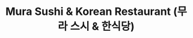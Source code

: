 ---
layout: place
title: Mura Sushi & Korean Restaurant (무라 스시 & 한식당)
permalink: /indiana/bloomington/mura-sushi-korean-restaurant.html
stateAbbr: IN
stateName: Indiana
cityName: Bloomington
seo:
  type: restaurant
  links: null
place_id: ChIJ90QG7XxnbIgRDf-NHIKeOtA
photos:
  - name: >-
      places/ChIJ90QG7XxnbIgRDf-NHIKeOtA/photos/AeeoHcKpwLH5AIeav4R99Fa9zOxAUitKFcVRAIpXJ4dSD_IBFQNjnyixFR_RfsjiqIu0QhWfFaH9b7E-ikNuTqIwJYk0x7he0M1bcWa4sroRj9oX6Ilw1fA3ehHeE22Mn76Kb_M4u3liEIy7ydlAXJQDlsRV45bXgjAk33LAMmizcTQlgnj7m-iw4KX-IwOlCJLNAK3VAowq0TbLJ7qW4QLzpjHz-Bck8IP55f8Gl5r6gg8sEz-S1bJfncrgJSjPDK85rpRQvQlUZomYW9pubI33nUe89B9vZ6_XW5EQvAkrB304nQ
    widthPx: 960
    heightPx: 540
    authorAttributions:
      - displayName: Mura Sushi & Korean Restaurant (무라 스시 & 한식당)
        uri: https://maps.google.com/maps/contrib/111649670841983904155
        photoUri: >-
          https://lh3.googleusercontent.com/a-/ALV-UjVH0yB1pyFOxKzgSm_pJUpeWwaVy6qt7DBhPZPPjTxqlVvIcEw=s100-p-k-no-mo
    flagContentUri: >-
      https://www.google.com/local/imagery/report/?cb_client=maps_api_places.places_api&image_key=!1e10!2sAF1QipNNWFtWLTX0zqoOf8Urq5zI6K-2QOpokvG_vXCk&hl=en-US
    googleMapsUri: >-
      https://www.google.com/maps/place//data=!3m4!1e2!3m2!1sAF1QipNNWFtWLTX0zqoOf8Urq5zI6K-2QOpokvG_vXCk!2e10!4m2!3m1!1s0x886c677ced0644f7:0xd03a9e821c8dff0d
  - name: >-
      places/ChIJ90QG7XxnbIgRDf-NHIKeOtA/photos/AeeoHcLab9XSAAhsVKYWzU1bU1t-oIDIXNFDXag0eFDj-7xOvNmr3svNZibyTkQK1um85ny0XWP86dyaavN7oNwybRluJ9nI-yWGOF6a5mbPGwc3k5VIBNQu9dn83aE8u6vLsItwpb8V7lo64o32Re7tSQ4J5WHNORJ2FK6AukIplKKjJTkxcPdguC1DfNI0-C0_uAoDsxd3myBh1UyRiFo2CrY0TRKWWNRphD649mOH72REjFLtGw8hLwIicfm30NxUOdqK25Cr_-vppqgk9wrjMm-BEtZEKmtaHtdYmixiZIMXMA
    widthPx: 4000
    heightPx: 3000
    authorAttributions:
      - displayName: Mura Sushi & Korean Restaurant (무라 스시 & 한식당)
        uri: https://maps.google.com/maps/contrib/111649670841983904155
        photoUri: >-
          https://lh3.googleusercontent.com/a-/ALV-UjVH0yB1pyFOxKzgSm_pJUpeWwaVy6qt7DBhPZPPjTxqlVvIcEw=s100-p-k-no-mo
    flagContentUri: >-
      https://www.google.com/local/imagery/report/?cb_client=maps_api_places.places_api&image_key=!1e10!2sAF1QipO0AZIgAQWiAoK4hMd-k7YlrWqResLr6mCKgohk&hl=en-US
    googleMapsUri: >-
      https://www.google.com/maps/place//data=!3m4!1e2!3m2!1sAF1QipO0AZIgAQWiAoK4hMd-k7YlrWqResLr6mCKgohk!2e10!4m2!3m1!1s0x886c677ced0644f7:0xd03a9e821c8dff0d
  - name: >-
      places/ChIJ90QG7XxnbIgRDf-NHIKeOtA/photos/AeeoHcL5whUubIRp8rufs8xXbsXNSQTc5WIf-aC2YcfwPkqPqjpreIiTpdlcNre654iJB1whLdJGWlNFB3uHmNxNxN_RAzdFCDDZSRFyBIuXV_VhWrvOBOdf109o3WY5DO4o2AtU8sszDBFjQjh8DIs-IxoHVV8f5TJj8q0LTm-aqqnLqvnJr3mMTzD9nIPkwT5HIK90p98xdkDROZvwDt4I54wq9HdRolieCsowCOnvYtv8maaoBqdx5ASyZoUJbRVeuMJZIkPv0XNdZZYfKG9YscbdaC-jNZY0deIx5iBaBxxWzA
    widthPx: 825
    heightPx: 856
    authorAttributions:
      - displayName: Mura Sushi & Korean Restaurant (무라 스시 & 한식당)
        uri: https://maps.google.com/maps/contrib/111649670841983904155
        photoUri: >-
          https://lh3.googleusercontent.com/a-/ALV-UjVH0yB1pyFOxKzgSm_pJUpeWwaVy6qt7DBhPZPPjTxqlVvIcEw=s100-p-k-no-mo
    flagContentUri: >-
      https://www.google.com/local/imagery/report/?cb_client=maps_api_places.places_api&image_key=!1e10!2sAF1QipPlaBgI4HhapU7J4WwK6G53JUs1xjsZAdWWiHX2&hl=en-US
    googleMapsUri: >-
      https://www.google.com/maps/place//data=!3m4!1e2!3m2!1sAF1QipPlaBgI4HhapU7J4WwK6G53JUs1xjsZAdWWiHX2!2e10!4m2!3m1!1s0x886c677ced0644f7:0xd03a9e821c8dff0d
  - name: >-
      places/ChIJ90QG7XxnbIgRDf-NHIKeOtA/photos/AeeoHcKNNM68VOEiGyZDuCgv7LHNfTkzto4mW2Z27E3YDXabU_AQ2JyYbeDiMboLPHzGD9hFmlhSaeuawWL2pqCrvyfaM3QnpfoEYuj4bX_Tfb7BnDzYaF4k6zjz3FbLa5HoCoBfMyr-gSgyC2B8R2eANmlCbYJSYydbEFNnoexPDeZVSoFUC6P8GjtACBWUwlpxUvg4ONUqtzRgE86D73PzNXUpAmEUp6b-i7RsDEOP7995WHGsgLmysaUj9YUDIYUjZyKx9Yrcai4NtFzZ5Pzr-DLHNMKaaT3j0geuEAgIL2B5bBfLr1yAyPswsORIyfLtChvBStY0iAtyLk58aP0e8teumEo3dlXK27bx7ryy2I9IhVZuKPOYJtb0XLuORRUG08jzTj9n09NtTlPwS7YDlmNrRrA7z9zjYUYT3K2cYIE22SOh
    widthPx: 3023
    heightPx: 2564
    authorAttributions:
      - displayName: SY G
        uri: https://maps.google.com/maps/contrib/105174684325902703627
        photoUri: >-
          https://lh3.googleusercontent.com/a/ACg8ocJ3gOIi2s7ZLlu5XNX-r0L6TMrj76sb30iDVLQUCRvxe1nZUA=s100-p-k-no-mo
    flagContentUri: >-
      https://www.google.com/local/imagery/report/?cb_client=maps_api_places.places_api&image_key=!1e10!2sCIHM0ogKEICAgICd44C1mgE&hl=en-US
    googleMapsUri: >-
      https://www.google.com/maps/place//data=!3m4!1e2!3m2!1sCIHM0ogKEICAgICd44C1mgE!2e10!4m2!3m1!1s0x886c677ced0644f7:0xd03a9e821c8dff0d
  - name: >-
      places/ChIJ90QG7XxnbIgRDf-NHIKeOtA/photos/AeeoHcLQZ9Flwioe6WmvvGjMvKvXSKLI32ZWzBFLXqZbmE4oI738i4pcS35b8tsoh_lK8fjyqJtZDHPWV6VbrJmrzCP6AB4AOyFHx0ZeomHPU481CQGRVKHaeWbPfgE7scxiNq0HbGYsQVaIhetpcXdNKw6svfOQWUrhmzkfrgfpJgbibiqVP8SjtYaIXgw8S3YinNdSEt51UmNG-pGahLI5RJqGZbu8mVtax22Vplzgnr2-ZsTUB1kjpyYjOhGPe9BkvVlHkAs5Tc9w35oVzTg7LHGm9BQtKsw1ub0ZXHYBiLQQzQ
    widthPx: 1440
    heightPx: 1080
    authorAttributions:
      - displayName: Mura Sushi & Korean Restaurant (무라 스시 & 한식당)
        uri: https://maps.google.com/maps/contrib/111649670841983904155
        photoUri: >-
          https://lh3.googleusercontent.com/a-/ALV-UjVH0yB1pyFOxKzgSm_pJUpeWwaVy6qt7DBhPZPPjTxqlVvIcEw=s100-p-k-no-mo
    flagContentUri: >-
      https://www.google.com/local/imagery/report/?cb_client=maps_api_places.places_api&image_key=!1e10!2sAF1QipPALri9ztK6eQhglRTK7uIjLtVV4hmsIksnfVeN&hl=en-US
    googleMapsUri: >-
      https://www.google.com/maps/place//data=!3m4!1e2!3m2!1sAF1QipPALri9ztK6eQhglRTK7uIjLtVV4hmsIksnfVeN!2e10!4m2!3m1!1s0x886c677ced0644f7:0xd03a9e821c8dff0d
  - name: >-
      places/ChIJ90QG7XxnbIgRDf-NHIKeOtA/photos/AeeoHcJt8_Bu_XsTekFXvozgqNl6fYdIahtrtwLqq_47ZpAMvoTGYL4DrlrbwpnJX9sJ3-2O0UFAKy1CI1_9xb-XMa-gttYh85B_ZEPAz8ykx5Knc8A4nBUCoN94w8yIW8qOWvRP2Uro2fo_NBQ92I0H2A4B0gaDxGplxG8lfbEQxPyqo_LmWTu5JI-0Bpwovmdm0F4PkOens7bqvyGa37rt6S2P7h4zmcXMVaWKtY7cJ2fZrnhr-YUnWyvIhIX2feb0zEJeWdRVKrPEGK55Qj7AUfE5i0ej5FGoinSXq5xNVqkGhw
    widthPx: 4000
    heightPx: 3000
    authorAttributions:
      - displayName: Mura Sushi & Korean Restaurant (무라 스시 & 한식당)
        uri: https://maps.google.com/maps/contrib/111649670841983904155
        photoUri: >-
          https://lh3.googleusercontent.com/a-/ALV-UjVH0yB1pyFOxKzgSm_pJUpeWwaVy6qt7DBhPZPPjTxqlVvIcEw=s100-p-k-no-mo
    flagContentUri: >-
      https://www.google.com/local/imagery/report/?cb_client=maps_api_places.places_api&image_key=!1e10!2sAF1QipPLkvS5kMvh2AJgG8R1i_afrQh7yM-eLUEOQWbd&hl=en-US
    googleMapsUri: >-
      https://www.google.com/maps/place//data=!3m4!1e2!3m2!1sAF1QipPLkvS5kMvh2AJgG8R1i_afrQh7yM-eLUEOQWbd!2e10!4m2!3m1!1s0x886c677ced0644f7:0xd03a9e821c8dff0d
  - name: >-
      places/ChIJ90QG7XxnbIgRDf-NHIKeOtA/photos/AeeoHcJrx3PlMpwCR0WNjP-eU7yOs_NCleVDPqGfdjCu5ZXg8BJDWqJbsfSLfzWWosnsvMehBNedqsC93-Qt3Act-6mRVBQgnllX24YR0YvLtYULBIF62qWMtTALK5ZyO6IFK-YlMjbkR_6k2KRuFud8ClXlrVDLfNjPofaijaiHl7L0WwankcwX_10eUDedXGJV6UUXwE3Jd9f_t7aBJEyqKZbM60gAdivRcrFZ2PRC9atDEyD88b8MsjkmbFDqnRBksXy7-hfklZT4lfAVbyBva-lQx_YW1b2W_AN_UylnC6Fj4vJ4BXnYzFxOzy0Qljn-go0e6_73mZM6g4W4if5TQzkyoaQMlLb1E4sIRw-yCVXpKiQmg67Av8WpSC6D0nT8xC9BR4IMu4LVZZ3KBdBZI7AkvkFSBNffuZXzqnKTxzkijx4
    widthPx: 3024
    heightPx: 4032
    authorAttributions:
      - displayName: J YY
        uri: https://maps.google.com/maps/contrib/100494806111706565832
        photoUri: >-
          https://lh3.googleusercontent.com/a-/ALV-UjVuGn5wE9Ch2SYrnitniPfZ4ZZxfxqyiW4hfS3_KQHqx0JMMyY=s100-p-k-no-mo
    flagContentUri: >-
      https://www.google.com/local/imagery/report/?cb_client=maps_api_places.places_api&image_key=!1e10!2sCIHM0ogKEICAgIC15eKInwE&hl=en-US
    googleMapsUri: >-
      https://www.google.com/maps/place//data=!3m4!1e2!3m2!1sCIHM0ogKEICAgIC15eKInwE!2e10!4m2!3m1!1s0x886c677ced0644f7:0xd03a9e821c8dff0d
  - name: >-
      places/ChIJ90QG7XxnbIgRDf-NHIKeOtA/photos/AeeoHcITXQa-G7AbxUOtoXQGGt3bqeOHJOzgFF3bkHudgka4lr2x5q-vXhlxxK778g7xNS72_87evELLkeSbYmqkBjQeZmfFZV-4XV-M5wDqJ1wDtfB18WKkgMgewzd9Xud9QBYw8COrFcPm_7Mr_gmNrVF7-Zhtt-N9ZZLrYdsiN8HLUCrg58qd3-LnVcgqUcd_9znL3s7VbOVCn0tFZZrxNqo8-NsUhqJwlbdoDntuGUZgdjUcKZEYvOYQW4glfyUFujVOHhxOXAbhT746ehODUsMnLTFJJ0NZbPXwp8SZuOuNpnLxNt4ycFNkCVd4XxBiuZ0QCckxTuHjHPH-J0v0Tn0-VucplgPqssIJSav5ULkVshI-0vrutpPgTbPwMBcDwdI8Rd3eH_an1fIXvzMaLdFr9pCRImp5uw_OuMWUl2mhtg
    widthPx: 4032
    heightPx: 3024
    authorAttributions:
      - displayName: Dana Sullivan
        uri: https://maps.google.com/maps/contrib/100301382381587630782
        photoUri: >-
          https://lh3.googleusercontent.com/a-/ALV-UjWQIw-0oOUNgoyniYugTscGkgpKJS8tpx4V0tAajn3ZGkNIfqEk=s100-p-k-no-mo
    flagContentUri: >-
      https://www.google.com/local/imagery/report/?cb_client=maps_api_places.places_api&image_key=!1e10!2sCIHM0ogKEICAgMDA_vfuKw&hl=en-US
    googleMapsUri: >-
      https://www.google.com/maps/place//data=!3m4!1e2!3m2!1sCIHM0ogKEICAgMDA_vfuKw!2e10!4m2!3m1!1s0x886c677ced0644f7:0xd03a9e821c8dff0d
  - name: >-
      places/ChIJ90QG7XxnbIgRDf-NHIKeOtA/photos/AeeoHcLVMOe4tIw7S3-B9OU7Y7LitT5nkDgId44lOzBeZ7MPFfrRah5nxaUZIa5JMYpf0VPQ_r01UlugRixX2ZRN7VJS8R4VHoAlIJ1PGq77DFQfONCnjWS8XIR7lygWMe2nJYuE2kX8lJvLvK70U39O41dQ6JMXjgNNjzPo46mSoHmXh0h8epK7fjIVU4Az6jWjxNwCTl_US27SI58oLn1utMYo2_uGHKVeTQ_rkI4s3nWVSdsBD1qJ3lJj46_Z-2P87ShOh_a9YnxlNqDH0AmbLR_r-fCQPfdoMHZL81Ofkjj29pmkU5kcVbr6hLto7UnenPvTJWP4daIpyAp0KgOa7iGAYPt4ANN8oaaNKE5OgUAZvz93HplACYd9zsjsS0AYM_NeNhMPfF3L5nDdtr2uqDg9NSEWlyicSQcvZulvx3FZ6hpF
    widthPx: 4624
    heightPx: 3472
    authorAttributions:
      - displayName: Walos Tsai
        uri: https://maps.google.com/maps/contrib/104336050782947152571
        photoUri: >-
          https://lh3.googleusercontent.com/a/ACg8ocJvZnJGjS7bIforkW5yEoGfZTTAvCuP_4UuUPigtwp3S2aRKQ=s100-p-k-no-mo
    flagContentUri: >-
      https://www.google.com/local/imagery/report/?cb_client=maps_api_places.places_api&image_key=!1e10!2sCIHM0ogKEICAgMCAyMGwiwE&hl=en-US
    googleMapsUri: >-
      https://www.google.com/maps/place//data=!3m4!1e2!3m2!1sCIHM0ogKEICAgMCAyMGwiwE!2e10!4m2!3m1!1s0x886c677ced0644f7:0xd03a9e821c8dff0d
  - name: >-
      places/ChIJ90QG7XxnbIgRDf-NHIKeOtA/photos/AeeoHcJ6FebKwHvZNKiP7WJsGrK7TjfWlqXEl0JRyDGoOK6gLXh0oghKRAGTkcA_CY3Ih0xIdd0uMwaSXQGwdqvnZSD_p7LCKSWK3TPvwH9cMrT9xAgW6Ef86NECentkg4wvzqoH7s_AHIzOWYZS8u6y2JPHOs7y2UJ0nXGtPVfbqETudDHTo0cKjcHMxqcw2du3R5vGxKMmqq6K1JMP-dV3qPuce-Uh-gLf4dtkjvKUI11ONgZF0YncAHgtifnxKvBm4lBzzHGrOQmXeOJp5OAABofw43E-qIqDSvoTLg8wTVrWhg
    widthPx: 709
    heightPx: 862
    authorAttributions:
      - displayName: Mura Sushi & Korean Restaurant (무라 스시 & 한식당)
        uri: https://maps.google.com/maps/contrib/111649670841983904155
        photoUri: >-
          https://lh3.googleusercontent.com/a-/ALV-UjVH0yB1pyFOxKzgSm_pJUpeWwaVy6qt7DBhPZPPjTxqlVvIcEw=s100-p-k-no-mo
    flagContentUri: >-
      https://www.google.com/local/imagery/report/?cb_client=maps_api_places.places_api&image_key=!1e10!2sAF1QipOKGcLXG_G55IlZzdDq295thffcjNCxwwTnW5jE&hl=en-US
    googleMapsUri: >-
      https://www.google.com/maps/place//data=!3m4!1e2!3m2!1sAF1QipOKGcLXG_G55IlZzdDq295thffcjNCxwwTnW5jE!2e10!4m2!3m1!1s0x886c677ced0644f7:0xd03a9e821c8dff0d
address: 1793 E 10th St, Bloomington, IN 47408, USA
street: 1793 E 10th St
city: Bloomington
state: IN
zip: '47408'
country: USA
neighborhood: null
latitude: '39.171974'
longitude: '-86.511467'
accessibility_options:
  wheelchairAccessibleParking: true
  wheelchairAccessibleEntrance: true
  wheelchairAccessibleRestroom: true
  wheelchairAccessibleSeating: true
business_status: OPERATIONAL
name: Mura Sushi & Korean Restaurant (무라 스시 & 한식당)
google_maps_links:
  directionsUri: >-
    https://www.google.com/maps/dir//''/data=!4m7!4m6!1m1!4e2!1m2!1m1!1s0x886c677ced0644f7:0xd03a9e821c8dff0d!3e0
  placeUri: https://maps.google.com/?cid=15004479390200233741
  writeAReviewUri: >-
    https://www.google.com/maps/place//data=!4m3!3m2!1s0x886c677ced0644f7:0xd03a9e821c8dff0d!12e1
  reviewsUri: >-
    https://www.google.com/maps/place//data=!4m4!3m3!1s0x886c677ced0644f7:0xd03a9e821c8dff0d!9m1!1b1
  photosUri: >-
    https://www.google.com/maps/place//data=!4m3!3m2!1s0x886c677ced0644f7:0xd03a9e821c8dff0d!10e5
primary_type: Korean Restaurant
opening_hours:
  openNow: true
  periods:
    - open:
        day: 0
        hour: 12
        minute: 0
      close:
        day: 0
        hour: 23
        minute: 0
    - open:
        day: 2
        hour: 12
        minute: 0
      close:
        day: 2
        hour: 23
        minute: 30
    - open:
        day: 3
        hour: 12
        minute: 0
      close:
        day: 3
        hour: 23
        minute: 30
    - open:
        day: 4
        hour: 12
        minute: 0
      close:
        day: 4
        hour: 23
        minute: 30
    - open:
        day: 5
        hour: 12
        minute: 0
      close:
        day: 5
        hour: 23
        minute: 30
    - open:
        day: 6
        hour: 12
        minute: 0
      close:
        day: 6
        hour: 23
        minute: 30
  weekdayDescriptions:
    - 'Monday: Closed'
    - 'Tuesday: 12:00 – 11:30 PM'
    - 'Wednesday: 12:00 – 11:30 PM'
    - 'Thursday: 12:00 – 11:30 PM'
    - 'Friday: 12:00 – 11:30 PM'
    - 'Saturday: 12:00 – 11:30 PM'
    - 'Sunday: 12:00 – 11:00 PM'
  nextCloseTime: '2025-05-04T03:30:00Z'
secondary_opening_hours:
  regular:
    weekdayDescriptions: null
    type: null
  current:
    weekdayDescriptions: null
    type: null
phone: (812) 369-4448
price_level: PRICE_LEVEL_MODERATE
price_range: $10 &ndash; $20
rating: '4.5'
rating_count: 95
website: null
description: >-
  Explore Mura Sushi in Bloomington, IN$$$Mura Sushi & Korean Restaurant in
  Bloomington, IN, is a welcoming spot for enjoying authentic Japanese and
  Korean flavors in a laid-back atmosphere. This sushi restaurant near you
  features a menu with fresh sushi rolls, hearty ramen, and other traditional
  fare, all prepared with care in a relaxed setting that invites casual dining.
  Accessibility is a key highlight, with options like wheelchair-accessible
  parking and entrances making it easy for everyone to enjoy a meal. Whether
  you're looking for top-rated sushi spots or Japanese places close to you, the
  variety of dishes ensures something for every palate. Open most days from noon
  until late evening, it's an ideal choice for a satisfying lunch or dinner
  outing.
generative_summary: >-
  Explore Mura Sushi in Bloomington, IN$$$Mura Sushi & Korean Restaurant in
  Bloomington, IN, is a welcoming spot for enjoying authentic Japanese and
  Korean flavors in a laid-back atmosphere. This sushi restaurant near you
  features a menu with fresh sushi rolls, hearty ramen, and other traditional
  fare, all prepared with care in a relaxed setting that invites casual dining.
  Accessibility is a key highlight, with options like wheelchair-accessible
  parking and entrances making it easy for everyone to enjoy a meal. Whether
  you're looking for top-rated sushi spots or Japanese places close to you, the
  variety of dishes ensures something for every palate. Open most days from noon
  until late evening, it's an ideal choice for a satisfying lunch or dinner
  outing.
generative_disclosure: Summarized by AI using the Grok-3-Mini model.
reviews: null
review_summary: >-
  Customer Feedback Highlights$$$Visitors to this sushi spot often praise the
  fresh and flavorful dishes that make it stand out among local options. Many
  note that the sushi and Korean specialties deliver a great balance of taste
  and quality, earning it high marks for authenticity and value. While some
  mention occasional waits during peak times, the overall experience is
  frequently described as enjoyable and worth returning for, with friendly
  service adding to the appeal. If you're hunting for the best sushi near me,
  this place consistently gets nods for its generous portions and welcoming
  vibe, making it a solid pick for groups or solo diners. All in all, it's a
  reliable choice that keeps things positive without overpromising, based on the
  buzz from regular patrons.
review_disclosure: Summarized by AI using the Grok-3-Mini model.
parking_options: null
payment_options: null
allow_dogs: null
curbside_pickup: null
delivery: null
dine_in: null
good_for_children: null
good_for_groups: null
good_for_sports: null
live_music: null
menu_for_children: null
outdoor_seating: null
reservable: null
restroom: null
serves_beer: null
serves_breakfast: null
serves_brunch: null
serves_cocktails: null
serves_coffee: null
serves_dinner: null
serves_dessert: null
serves_lunch: null
serves_vegetarian_food: null
serves_wine: null
takeout: null
update_category: enterprise
places_description: null

---